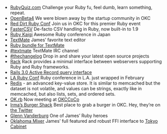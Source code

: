 
* [RubyQuiz.com](http://rubyquiz.com/) Challenge your Ruby fu, feel dumb, learn something, repeat.
* [OpenBeta4](http://openbeta.extendedbeta.com/openbeta4.html) We were blown away by the startup community in OKC
* [Red Dirt Ruby Conf](http://reddirtrubyconf.com/) Join us in OKC for this premier Ruby event
* [FasterCSV](http://fastercsv.rubyforge.org/) De-facto CSV handling in Ruby, now built-in to 1.9
* [Ruby Kaigi](http://rubykaigi.org/2010/en) Awesome Ruby conference in Japan
* [TextMate](http://macromates.com/) James’ favorite text editor
* [Ruby bundle for TextMate](http://github.com/JEG2/ruby.tmbundle)
* [#textmate](irc://irc.freenode.net/textmate) TextMate IRC channel
* [#thechangelog](irc://irc.freenote.net/thechangelog) Drop in and share your latest open source projects
* [Rack](http://rack.rubyforge.org/) Rack provides a minimal interface between webservers supporting Ruby and Ruby frameworks.
* [Rails 3.0 Active Record query interface](http://m.onkey.org/2010/1/22/active-record-query-interface)
* [LA Ruby Conf](http://www.larubyconf.com/) Ruby conference in L.A. just wrapped in February
* [Redis](http://code.google.com/p/redis/) - an advanced key-value store. It is similar to memcached but the dataset is not volatile, and values can be strings, exactly like in memcached, but also lists, sets, and ordered sets.
* [OK.rb](http://ok-ruby.org/Site/Welcome.html) Now meeting at [OKCCoCo](http://okccoco.com/)
* [Irma’s Burger Shack](http://www.irmasburgershack.com/) Best place to grab a burger in OKC. Hey, they’re on [the Twitter](http://www.flickr.com/photos/wynnxp/4476509638/)
* [Glenn Vanderburg](http://twitter.com/glv) One of James’ Ruby heroes
* [Oklahoma Mixer](http://github.com/JEG2/oklahoma_mixer) James’ full featured and robust FFI interface to [Tokyo Cabinet](http://1978th.net/tokyocabinet/)